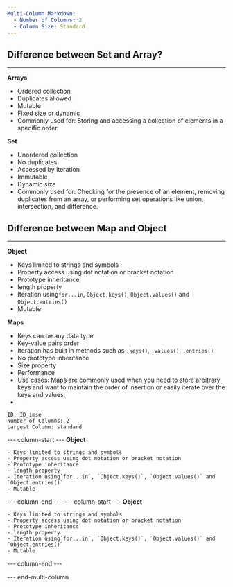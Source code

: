```yaml
---
Multi-Column Markdown:
  - Number of Columns: 2
  - Column Size: Standard
---
```

## Difference between Set and Array?
___
**Arrays**

- Ordered collection  
- Duplicates allowed  
- Mutable  
- Fixed size or dynamic  
- Commonly used for: Storing and accessing a collection of elements in a specific order.

**Set**

- Unordered collection  
- No duplicates  
- Accessed by iteration  
- Immutable  
- Dynamic size  
- Commonly used for: Checking for the presence of an element, removing duplicates from an array, or performing set operations like union, intersection, and difference.

## Difference between Map and Object
---

**Object**

- Keys limited to strings and symbols  
- Property access using dot notation or bracket notation  
- Prototype inheritance  
- length property
- Iteration using`for...in`, `Object.keys()`, `Object.values()` and `Object.entries()`  
- Mutable 

**Maps**

- Keys can be any data type  
- Key-value pairs order  
- Iteration has built in methods such as `.keys()`, `.values()`, `.entries()`  
- No prototype inheritance  
- Size property  
- Performance  
- Use cases: Maps are commonly used when you need to store arbitrary keys and want to maintain the order of insertion or easily iterate over the keys and values.
-


```start-multi-column
ID: ID_imse
Number of Columns: 2
Largest Column: standard
```


--- column-start ---
	**Object**
	
	- Keys limited to strings and symbols  
	- Property access using dot notation or bracket notation  
	- Prototype inheritance  
	- length property
	- Iteration using`for...in`, `Object.keys()`, `Object.values()` and `Object.entries()`  
	- Mutable 
--- column-end ---
--- column-start ---
	**Object**
	
	- Keys limited to strings and symbols  
	- Property access using dot notation or bracket notation  
	- Prototype inheritance  
	- length property
	- Iteration using`for...in`, `Object.keys()`, `Object.values()` and `Object.entries()`  
	- Mutable 
--- column-end ---



--- end-multi-column

